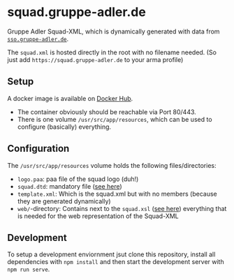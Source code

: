 # squad.gruppe-adler.de

Gruppe Adler Squad-XML, which is dynamically generated with data from [`sso.gruppe-adler.de`](https://github.com/gruppe-adler/sso.gruppe-adler.de).

The `squad.xml` is hosted directly in the root with no filename needed. (So just add `https://squad.gruppe-adler.de` to your arma profile)

## Setup
A docker image is available on [Docker Hub](https://hub.docker.com/r/gruppeadler/squad).  
- The container obviously should be reachable via Port 80/443.  
- There is one volume `/usr/src/app/resources`, which can be used to configure (basically) everything.

## Configuration

The `/usr/src/app/resources` volume holds the following files/directories: 
 - `logo.paa`: paa file of the squad logo (duh!)
 - `squad.dtd`: mandatory file ([see here](https://community.bistudio.com/wiki/squad.xml#How_to_publish_it))
 - `template.xml`: Which is the squad.xml but with no members (because they are generated dynamically)
 - `web/`-directory: Contains next to the `squad.xsl` ([see here](https://community.bistudio.com/wiki/squad.xml#How_to_publish_it)) everything that is needed for the web representation of the Squad-XML

## Development
To setup a development enviornment jsut clone this repository, install all dependencies with `npm install` and then start the development server with `npm run serve`.
